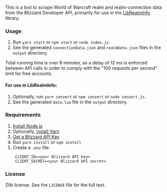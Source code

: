 This is a tool to scrape World of Warcraft realm and realm-connection data from the Blizzard Developer API, primarily for use in the [LibRealmInfo](https://github.com/phanx-wow/LibRealmInfo) library.

### Usage

1. Run `yarn start` or `npm start` or `node index.js`.
2. See the generated `connectionData.json` and `realmData.json` files in the `output` directory.

Total running time is over 8 minutes, as a delay of 12 ms is enforced between API calls in order to comply with the "100 requests per second" limit for free accounts.

#### For use in LibRealmInfo:

1. Optionally, run `yarn convert` or `npm convert` or `node convert.js`.
2. See the generated `data.lua` file in the `output` directory.

### Requirements

1. [Install Node.js](https://nodejs.org/)
2. Optionally, [install Yarn](https://yarnpkg.com/lang/en/docs/install/)
2. [Get a Blizzard API Key](https://develop.battle.net/documentation/guides/getting-started)
3. Run `yarn install` or `npm install`
4. Create a `.env` file:
   ```
	CLIENT_ID=<your Blizzard API key>
	CLIENT_SECRET=<your Blizzard API secret>
	```

### License

Zlib license. See the `LICENSE` file for the full text.
